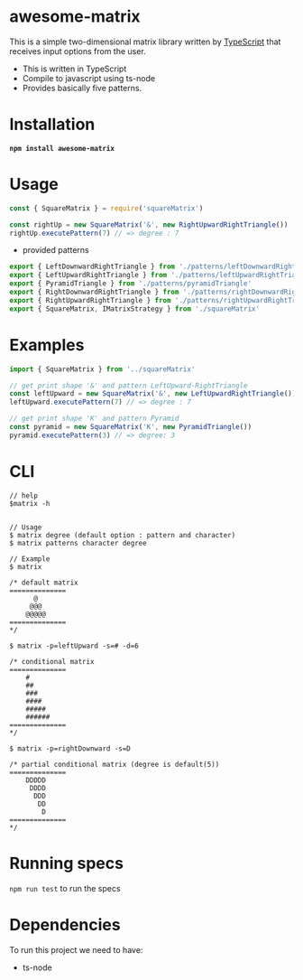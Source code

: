 # awesome-matrix

This is a simple two-dimensional matrix library written by [TypeScript](https://www.typescriptlang.org/docs/home.html) 
that receives input options from the user.

-   This is written in TypeScript
-   Compile to javascript using ts-node
-   Provides basically five patterns.

# Installation

<code>**npm install awesome-matrix**</code>

# Usage

```typescript
const { SquareMatrix } = require('squareMatrix')

const rightUp = new SquareMatrix('&', new RightUpwardRightTriangle())
rightUp.executePattern(7) // => degree : 7
```

- provided patterns

```typescript
export { LeftDownwardRightTriangle } from './patterns/leftDownwardRightTriangle'
export { LeftUpwardRightTriangle } from './patterns/leftUpwardRightTriangle'
export { PyramidTriangle } from './patterns/pyramidTriangle'
export { RightDownwardRightTriangle } from './patterns/rightDownwardRightTriangle'
export { RightUpwardRightTriangle } from './patterns/rightUpwardRightTriangle'
export { SquareMatrix, IMatrixStrategy } from './squareMatrix'
```

# Examples

```typescript
import { SquareMatrix } from '../squareMatrix'

// get print shape '&' and pattern LeftUpward-RightTriangle
const leftUpward = new SquareMatrix('&', new LeftUpwardRightTriangle())
leftUpward.executePattern(7) // => degree : 7

// get print shape 'K' and pattern Pyramid
const pyramid = new SquareMatrix('K', new PyramidTriangle())
pyramid.executePattern(3) // => degree: 3
```

# CLI

```
// help
$matrix -h


// Usage
$ matrix degree (default option : pattern and character)
$ matrix patterns character degree

// Example
$ matrix

/* default matrix
==============
      @
     @@@
    @@@@@
==============
*/

$ matrix -p=leftUpward -s=# -d=6

/* conditional matrix
==============
    #
    ##
    ###
    ####
    #####
    ######
==============
*/

$ matrix -p=rightDownward -s=D

/* partial conditional matrix (degree is default(5))
==============
    DDDDD
     DDDD
      DDD
       DD
        D
==============
*/
```

# Running specs

<code>npm run test</code> to run the specs

# Dependencies

To run this project we need to have:

-   ts-node
